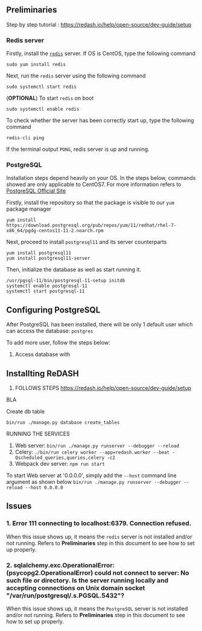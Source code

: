 ## Preliminaries
Step by step tutorial : https://redash.io/help/open-source/dev-guide/setup
### Redis server
Firstly, install the [`redis`](https://linode.com/docs/databases/redis/install-and-configure-redis-on-centos-7/) server. If OS is CentOS, type the following command
```
sudo yum install redis
```

Next, run the `redis` server using the following command
```
sudo systemctl start redis
```

(**OPTIONAL**) To start `redis` on boot
```
sudo systemctl enable redis
```

To check whether the server has been correctly start up, type the following command
```
redis-cli ping
```
If the terminal output `PONG`, redis server is up and running.

### PostgreSQL
Installation steps depend heavily on your OS. In the steps below, commands showed are only applicable to CentOS7. For more information refers to [PostgreSQL Official Site](https://www.postgresql.org/download/linux/redhat/)

Firstly, install the repository so that the package is visible to our `yum` package manager
```
yum install https://download.postgresql.org/pub/repos/yum/11/redhat/rhel-7-x86_64/pgdg-centos11-11-2.noarch.rpm
```

Next, proceed to install `postgresql11` and its server counterparts
```
yum install postgresql11
yum install postgresql11-server
```

Then, initialize the database as well as start running it.
```
/usr/pgsql-11/bin/postgresql-11-setup initdb  
systemctl enable postgresql-11  
systemctl start postgresql-11
```

## Configuring PostgreSQL 
After PostgreSQL has been installed, there will be only 1 default user which can access the database: `postgres`

To add more user, follow the steps below:
1. Access database with 

## Installting ReDASH

1. FOLLOWS STEPS
 https://redash.io/help/open-source/dev-guide/setup

BLA

Create db table 
```
bin/run ./manage.py database create_tables
```

RUNNING THE SERVICES

1. Web server:  `bin/run ./manage.py runserver --debugger --reload`
2. Celery:  `./bin/run celery worker --app=redash.worker --beat -Qscheduled_queries,queries,celery -c2`
3. Webpack dev server:  `npm run start`

To start Web server at '0.0.0.0', simply add the `--host` command line argument as shown below
`bin/run ./manage.py runserver --debugger --reload --host 0.0.0.0`

## Issues
### 1. Error 111 connecting to localhost:6379. Connection refused. 
When this issue shows up, it means the `redis` server is not installed and/or not running. Refers to **Preliminaries** step in this document to see how to set up properly.

### 2. sqlalchemy.exc.OperationalError: (psycopg2.OperationalError) could not connect to server: No such file or directory. Is the server running locally and accepting connections on Unix domain socket "/var/run/postgresql/.s.PGSQL.5432"? 
When this issue shows up, it means the `PostgreSQL` server is not installed and/or not running. Refers to **Preliminaries** step in this document to see how to set up properly.
<!--stackedit_data:
eyJoaXN0b3J5IjpbLTU4OTc2MDc1MSwtMTA2NTM2OTcxMF19
-->